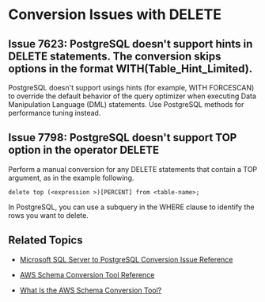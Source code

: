 # Conversion Issues with DELETE<a name="sct-reference-Microsoft-SQL-Server-PostgreSQL-DELETE"></a>

## Issue 7623: PostgreSQL doesn't support hints in DELETE statements\. The conversion skips options in the format WITH\(Table\_Hint\_Limited\)\.<a name="sct-reference-7623"></a>

PostgreSQL doesn't support usings hints \(for example, WITH FORCESCAN\) to override the default behavior of the query optimizer when executing Data Manipulation Language \(DML\) statements\. Use PostgreSQL methods for performance tuning instead\.

## Issue 7798: PostgreSQL doesn't support TOP option in the operator DELETE<a name="sct-reference-7798"></a>

Perform a manual conversion for any DELETE statements that contain a TOP argument, as in the example following\.

```
delete top (<expression >)[PERCENT] from <table-name>;
```

In PostgreSQL, you can use a subquery in the WHERE clause to identify the rows you want to delete\.

## Related Topics<a name="sct-reference-Microsoft-SQL-Server-PostgreSQL-DELETE-related"></a>

+  [Microsoft SQL Server to PostgreSQL Conversion Issue Reference](sct-reference-Microsoft-SQL-Server-PostgreSQL.md) 

+  [AWS Schema Conversion Tool Reference](CHAP_SchemaConversionTool.Reference.md) 

+  [What Is the AWS Schema Conversion Tool?](Welcome.md) 